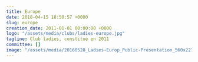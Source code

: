 ```yaml
---
title: Europe
date: 2018-04-15 18:50:57 +0000
slug: europe
creation_date: 2011-01-01 00:00:00 +0000
logo: "/assets/media/clubs/ladies-europe.jpg"
tagline: Club ladies, constitué en 2011
committee: []
image: "/assets/media/20160528_Ladies-Europ_Public-Presentation_560x227.jpg"
---
```

